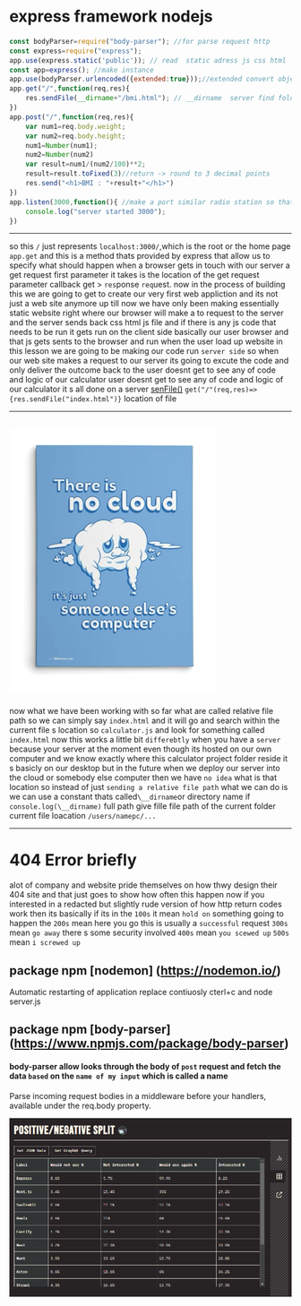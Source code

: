 # express  framework nodejs




```js
const bodyParser=require("body-parser"); //for parse request http 
const express=require("express");
app.use(express.static('public')); // read  static adress js css html  inside public folder can add another folder by the way
const app=express(); //make instance
app.use(bodyParser.urlencoded({extended:true}));//extended convert object data payload network    url json text
app.get("/",function(req,res){
    res.sendFile(__dirname+"/bmi.html"); // __dirname  server find folder place 
})
app.post("/",function(req,res){
    var num1=req.body.weight;
    var num2=req.body.height;
    num1=Number(num1);
    num2=Number(num2)
    var result=num1/(num2/100)**2;
    result=result.toFixed(3)//return -> round to 3 decimal points
    res.send("<h1>BMI : "+result+"</h1>")
})
app.listen(3000,function(){ //make a port similar radio station so that can do res,req
    console.log("server started 3000");
})

```

-----
so this `/` just represents `localhost:3000/`,which is the root or the home page
`app.get`
and this is a method thats provided by express that allow us to specify
what should happen when a browser gets in touch with our server a get request
first parameter it takes is  the location of the get request
parameter  callback  get > `res`ponse `req`uest.
now in the process of building this we are going to get to create our very 
first web appliction and its not just a web site anymore up till now 
we have only been making essentially static website right where our 
browser will make a to request to the server and the server sends back
css html js  file and if there is any js code that needs to be run 
it gets run on the client side basically our user browser and that js gets sents 
to the browser and run when the user load up website
in this lesson we are going to be making our code run `server side`
so when our web site makes a request to our server  its going to excute the code
and only deliver the outcome back to the user doesnt get to see any of code
and logic of our calculator
user doesnt get to see any of code and logic of our calculator
it s all done on a server   [senFile()](https://expressjs.com/en/4x/api.html#res.sendFile)
`get("/"(req,res)=>{res.sendFile("index.html")}`
location of file

------
![cloud](https://raw.githubusercontent.com/wer340/javaScript/main/experss/images/clouds.png)
----

now what we have been working with so far what are called relative file path
so we can simply  say `index.html` and it will go and search within the current
file s location so `calculator.js` and look for something called `index.html`
now this works a little bit `differebtly` when you have a `server` because 
your server at the moment even though its hosted on our own computer
and we know exactly where this calculator project folder reside it s basicly
on our desktop but in  the future when we deploy our server into the cloud
or somebody else computer then we have `no idea` what is that location 
so instead of just `sending a relative file path` what we can do is we can use
a constant thats called` \__dirname `or directory name
if `console.log(\__dirname)` full path  give fille file path of the current folder
current file loacation
`/users/namepc/...`

--------------------
# 404 Error briefly
alot of company and website pride themselves on how thwy design their 
404 site and that just goes to show how often this happen
now  if you interested in a redacted but slightly rude version of how http
return codes work then its  basically if its in the `100s` it mean `hold on` 
something going to happen the `200s` mean here you go this is usually a
`successful` request `300s` mean `go away` there s some security involved `400s`
mean `you scewed up` `500s` mean `i screwed up`


## package npm [nodemon] (https://nodemon.io/)
Automatic restarting of application  replace contiuosly     cterl+c and node server.js   

## package npm [body-parser] (https://www.npmjs.com/package/body-parser)

#### body-parser allow  looks through the body of `post` request and fetch the data `based` on the `name of my input` which is called a name

Parse incoming request bodies in a middleware before your handlers, available under the req.body property.

![express](https://raw.githubusercontent.com/wer340/javaScript/main/experss/images/express.png)
